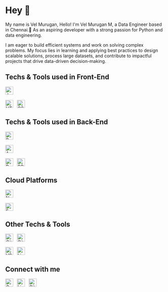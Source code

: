 # Hey 👋

My name is Vel Murugan, Hello! I'm Vel Murugan M, a Data Engineer based in Chennai.🏡
As an aspiring developer with a strong passion for Python and data engineering.

I am eager to build efficient systems and work on solving complex problems. My focus lies in learning and applying best practices to design scalable solutions, process large datasets, and contribute to impactful projects that drive data-driven decision-making.

## Techs & Tools used in Front-End

<a name="front-end"></a>

[<img src="https://img.shields.io/badge/JavaScript-282C34?logo=javascript&logoColor=F7DF1E" alt="JavaScript logo" title="JavaScript" height="25" />][front-end-anchor]
&nbsp;
<!-- [<img src="https://img.shields.io/badge/TypeScript-282C34?logo=typescript&logoColor=3178C6" alt="TypeScript logo" title="TypeScript" height="25" />][front-end-anchor]
&nbsp; -->
[<img src="https://img.shields.io/badge/HTML5-282C34?logo=html5&logoColor=E34F26" alt="HTML5 logo" title="HTML5" height="25" />][front-end-anchor]
&nbsp;
[<img src="https://img.shields.io/badge/CSS3-282C34?logo=css3&logoColor=1572B6" alt="CSS3 logo" title="CSS3" height="25" />][front-end-anchor]
&nbsp;
<!-- [<img src="https://img.shields.io/badge/React JS-282C34?logo=React&logoColor=61DAFB" alt="React JS logo" title="React JS" height="25" />][front-end-anchor]
&nbsp; -->
<!-- [<img src="https://img.shields.io/badge/Bootstrap-282C34?logo=bootstrap&logoColor=7952B3" alt="Bootstrap logo" title="Bootstrap" height="25" />][front-end-anchor]
&nbsp; -->
<!-- [<img src="https://img.shields.io/badge/Tailwind%20CSS-282C34?logo=tailwind-css&logoColor=38B2AC" alt="Tailwind CSS logo" title="Tailwind CSS" height="25" />][front-end-anchor] -->

## Techs & Tools used in Back-End

<a name="back-end"></a>

<!-- [<img src="https://img.shields.io/badge/PHP-282C34?logo=PHP&logoColor=777BB4" alt="PHP logo" title="PHP" height="25" />][back-end-anchor]
&nbsp; -->
[<img src="https://img.shields.io/badge/Python-282C34?logo=python&logoColor=3776AB" alt="Python logo" title="Python" height="25" />][back-end-anchor]
&nbsp;
<!-- [<img src="https://img.shields.io/badge/MySQL-282C34?logo=mysql&logoColor=4479A1" alt="Oracle SQL logo" title="MySQL" height="25" />][back-end-anchor]
&nbsp; -->
[<img src="https://img.shields.io/badge/Oracle_SQL-282C34?logo=oracle&logoColor=F80000" alt="Apache logo" title="Apache" height="25" />][back-end-anchor]
&nbsp;
<!-- [<img src="https://img.shields.io/badge/Nginx-282C34?logo=nginx&logoColor=009639" alt="Nginx logo" title="Nginx" height="25" />][back-end-anchor]
&nbsp; -->
[<img src="https://img.shields.io/badge/PostgreSQL-282C34?logo=postgresql&logoColor=4169E1" alt="PostgreSQL logo" title="PostgreSQL" height="25" />][back-end-anchor]
&nbsp;
[<img src="https://img.shields.io/badge/SQLite-282C34?logo=sqlite&logoColor=003B57" alt="SQLite logo" title="SQLite" height="25" />][back-end-anchor]
&nbsp;
<!-- [<img src="https://img.shields.io/badge/Node.js-282C34?logo=node.js&logoColor=339933" alt="Node.js logo" title="Node.js" height="25" />][back-end-anchor]
&nbsp;
[<img src="https://img.shields.io/badge/Express-282C34?logo=express&logoColor=FFFFFF" alt="Express.js logo" title="Express.js" height="25" />][back-end-anchor] -->

## Cloud Platforms

[<img src="https://img.shields.io/badge/Azure_Cloud-0089D6?logo=azure&logoColor=FFFFFF" alt="Node.js logo" title="Node.js" height="25" />][back-end-anchor]
&nbsp;

[<img src="https://img.shields.io/badge/AWS_Cloud-232F3E?logo=aws&logoColor=FF9900" alt="Express.js logo" title="Express.js" height="25" />][back-end-anchor]

## Other Techs & Tools

<a name="others"></a>

[<img src="https://img.shields.io/badge/Git-282C34?logo=git&logoColor=F05032" alt="Git logo" title="Git" height="25" />][other-tools-anchor]
&nbsp;
[<img src="https://img.shields.io/badge/GitHub-282C34?logo=github&logoColor=181717" alt="GitHub logo" title="GitHub" height="25" />][other-tools-anchor]
&nbsp;
<!-- [<img src="https://img.shields.io/badge/Figma-282C34?logo=figma&logoColor=F24E1E" alt="Figma logo" title="Figma" height="25" />][other-tools-anchor]
&nbsp; -->
[<img src="https://img.shields.io/badge/VS Code-282C34?logo=vscode&logoColor=181717" alt="VS Code logo" title="VS Code" height="25" />][other-tools-anchor]
&nbsp;
[<img src="https://img.shields.io/badge/Linux-282C34?logo=linux&logoColor=FCC624" alt="Linux logo" title="Linux" height="25" />][other-tools-anchor]
&nbsp;
<!-- [<img src="https://img.shields.io/badge/Ubuntu-282C34?logo=ubuntu&logoColor=E95420" alt="Ubuntu logo" title="Ubuntu" height="25" />][other-tools-anchor] -->

## Connect with me

[<img src="https://img.shields.io/badge/Gmail-282C34?logo=gmail&logoColor=EA4335" alt="Gmail logo" title="Gmail" height="25" />](mailto:mvel3987@gmail.com)
&nbsp;
[<img src="https://img.shields.io/badge/LinkedIn-282C34?logo=linkedin&logoColor=0077B5" alt="LinkedIn logo" title="LinkedIn" height="25" />](https://www.linkedin.com/in/velmurugan-m-a51171220/)
&nbsp;
[<img src="https://img.shields.io/badge/GitHub-282C34?logo=github&logoColor=181717" alt="GitHub logo" title="GitHub" height="25" />](https://github.com/velmurugan11)
&nbsp;

[front-end-anchor]: #front-end
[back-end-anchor]: #back-end
[other-tools-anchor]: #others
